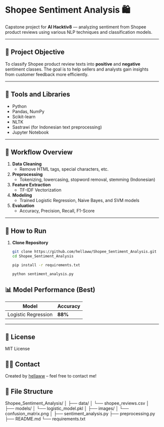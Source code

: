 # Shopee Sentiment Analysis 🛍️

Capstone project for **AI Hacktiv8** — analyzing sentiment from Shopee product reviews using various NLP techniques and classification models.

---

## 📌 Project Objective
To classify Shopee product review texts into **positive** and **negative** sentiment classes. The goal is to help sellers and analysts gain insights from customer feedback more efficiently.

---

## 🧰 Tools and Libraries
- Python
- Pandas, NumPy
- Scikit-learn
- NLTK
- Sastrawi (for Indonesian text preprocessing)
- Jupyter Notebook

---

## 🔎 Workflow Overview
1. **Data Cleaning**  
   - Remove HTML tags, special characters, etc.
2. **Preprocessing**  
   - Tokenizing, lowercasing, stopword removal, stemming (Indonesian)
3. **Feature Extraction**  
   - TF-IDF Vectorization
4. **Modeling**  
   - Trained Logistic Regression, Naive Bayes, and SVM models
5. **Evaluation**  
   - Accuracy, Precision, Recall, F1-Score

---
## 🚀 How to Run

1. **Clone Repository**
   ```bash
   git clone https://github.com/hellaww/Shopee_Sentiment_Analysis.git
   cd Shopee_Sentiment_Analysis
   
   pip install -r requirements.txt

   python sentiment_analysis.py


## 📊 Model Performance (Best)
| Model               | Accuracy |
|---------------------|----------|
| Logistic Regression | **88%**  |

---
## 📄 License
MIT License

## 🙋‍♀️ Contact
Created by [hellaww](https://github.com/hellaww) – feel free to contact me!


## 📂 File Structure
Shopee_Sentiment_Analysis/
│
├── data/
│   └── shopee_reviews.csv
│
├── models/
│   └── logistic_model.pkl
│
├── images/
│   └── confusion_matrix.png
│
├── sentiment_analysis.py
├── preprocessing.py
├── README.md
└── requirements.txt

